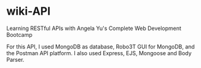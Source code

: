 # wiki-API
Learning RESTful APIs with Angela Yu's Complete Web Development Bootcamp

For this API, I used MongoDB as database, Robo3T GUI for MongoDB, and the Postman API platform.
I also used Express, EJS, Mongoose and Body Parser. 

